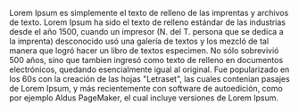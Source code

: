 Lorem Ipsum es simplemente el texto de relleno de las imprentas y archivos de texto. Lorem Ipsum ha sido el texto de
 relleno estándar de las industrias desde el año 1500, cuando un impresor (N. del T. persona que se dedica a la imprenta) 
 desconocido usó una galería de textos y los mezcló de tal manera que logró hacer un libro de textos especimen. No sólo 
 sobrevivió 500 años, sino que tambien ingresó como texto de relleno en documentos electrónicos, quedando esencialmente 
 igual al original. Fue popularizado en los 60s con la creación de las hojas "Letraset", las cuales contenian pasajes de
  Lorem Ipsum, y más recientemente con software de autoedición, como por ejemplo Aldus PageMaker, el cual incluye 
  versiones de Lorem Ipsum.